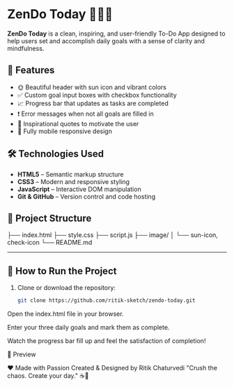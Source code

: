 # ZenDo Today 🧘‍♂️✅

**ZenDo Today** is a clean, inspiring, and user-friendly To-Do App designed to help users set and accomplish daily goals with a sense of clarity and mindfulness.

## 🌟 Features

- 🌞 Beautiful header with sun icon and vibrant colors
- ✅ Custom goal input boxes with checkbox functionality
- 📈 Progress bar that updates as tasks are completed
- ❗ Error messages when not all goals are filled in
- 💬 Inspirational quotes to motivate the user
- 📱 Fully mobile responsive design

## 🛠 Technologies Used

- **HTML5** – Semantic markup structure
- **CSS3** – Modern and responsive styling
- **JavaScript** – Interactive DOM manipulation
- **Git & GitHub** – Version control and code hosting

## 📁 Project Structure

├── index.html
├── style.css
├── script.js
├── image/
│ └── sun-icon, check-icon
└── README.md



---

## 🚀 How to Run the Project

1. Clone or download the repository:
   ```bash
   git clone https://github.com/ritik-sketch/zendo-today.git
Open the index.html file in your browser.

Enter your three daily goals and mark them as complete.

Watch the progress bar fill up and feel the satisfaction of completion!

📸 Preview

❤️ Made with Passion
Created & Designed by Ritik Chaturvedi
"Crush the chaos. Create your day." ☕🌿
